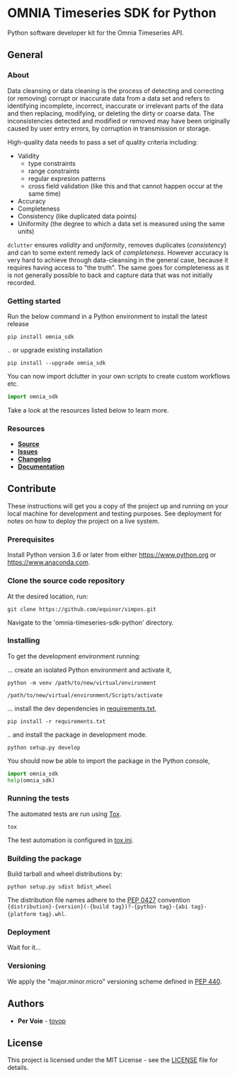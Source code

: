 # OMNIA Timeseries SDK for Python

Python software developer kit for the Omnia Timeseries API.

## General

### About

Data cleansing or data cleaning is the process of detecting and correcting (or removing) corrupt or inaccurate 
data from a data set and refers to identifying incomplete, incorrect, inaccurate or irrelevant parts of the data
and then replacing, modifying, or deleting the dirty or coarse data. The inconsistencies detected and modified or 
removed may have been originally caused by user entry errors, by corruption in transmission or storage.

High-quality data needs to pass a set of quality criteria including:
- Validity
    - type constraints
    - range constraints
    - regular expresion patterns
    - cross field validation (like this and that cannot happen occur at the same time)
- Accuracy
- Completeness
- Consistency (like duplicated data points)
- Uniformity (the degree to which a data set is measured using the same units)

`dclutter` ensures *validity* and *uniformity*, removes duplicates (*consistency*) and can to some extent remedy
lack of *completeness*. However accuracy is very hard to achieve through data-cleansing in the
general case, because it requires having access to "the truth". The same goes for completeness as it is not
generally possible to back and capture data that was not initially recorded.     

### Getting started

Run the below command in a Python environment to install the latest release

```console
pip install omnia_sdk
```

.. or upgrade existing installation

```console
pip install --upgrade omnia_sdk
```

You can now import dclutter in your own scripts to create custom workflows etc.

```python
import omnia_sdk
```

Take a look at the resources listed below to learn more.

### Resources

* [**Source**](https://github.com/equinor/simpos/omnia-timeseries-sdk-python)
* [**Issues**](https://github.com/equinor/simpos/issues)
* [**Changelog**](https://github.com/equinor/simpos/releases)
* [**Documentation**](https://github.com/equinor/simpos/omnia-timeseries-sdk-python/blob/master/README.md)
<!---* [**Download**](https://app.packagr.app/packages/951d77bf-73e0-40dc-8d4a-e01a22916460/)--->

## Contribute

These instructions will get you a copy of the project up and running on your local machine for development and testing
purposes. See deployment for notes on how to deploy the project on a live system.

### Prerequisites

Install Python version 3.6 or later from either https://www.python.org or https://www.anaconda.com.

### Clone the source code repository

At the desired location, run:

```git clone https://github.com/equinor/simpos.git```

Navigate to the 'omnia-timeseries-sdk-python' directory.

### Installing

To get the development environment running:

... create an isolated Python environment and activate it,

```console
python -m venv /path/to/new/virtual/environment

/path/to/new/virtual/environment/Scripts/activate
```

... install the dev dependencies in [requirements.txt](requirements.txt),

```console
pip install -r requirements.txt
```

.. and install the package in development mode.

```console
python setup.py develop
```

You should now be able to import the package in the Python console,

```python
import omnia_sdk
help(omnia_sdk)
```

### Running the tests

The automated tests are run using [Tox](https://tox.readthedocs.io/en/latest/).

```console
tox
```

The test automation is configured in [tox.ini](tox.ini).

### Building the package

Build tarball and wheel distributions by:

```console
python setup.py sdist bdist_wheel
```

The distribution file names adhere to the [PEP 0427](https://www.python.org/dev/peps/pep-0427/#file-name-convention)
convention `{distribution}-{version}(-{build tag})?-{python tag}-{abi tag}-{platform tag}.whl`.

<!---
### Building the documentation

The html documentation is build using [Sphinx](http://www.sphinx-doc.org/en/master)

```console
sphinx-build -b html docs\source docs\_build
```
--->

### Deployment
Wait for it...
<!---
Packaging, unit testing and deployment to [Packagr](https://app.packagr.app) is automated using
[Travis-CI](https://travis-ci.com).
--->
### Versioning

We apply the "major.minor.micro" versioning scheme defined in [PEP 440](https://www.python.org/dev/peps/pep-0440/).

<!---
We cut a new version by applying a Git tag like `3.0.1` at the desired commit and then
[setuptools_scm](https://github.com/pypa/setuptools_scm/#setup-py-usage) takes care of the rest. For the versions
available, see the [tags on this repository](https://github.com/equinor/simpos/tags).
--->

## Authors

* **Per Voie** - [tovop](https://github.com/tovop)

## License

This project is licensed under the MIT License - see the [LICENSE](LICENSE) file for details.